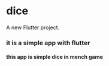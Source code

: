 # dice

A new Flutter project.

### it is a simple app with flutter

####  this app is simple dice in mench game
